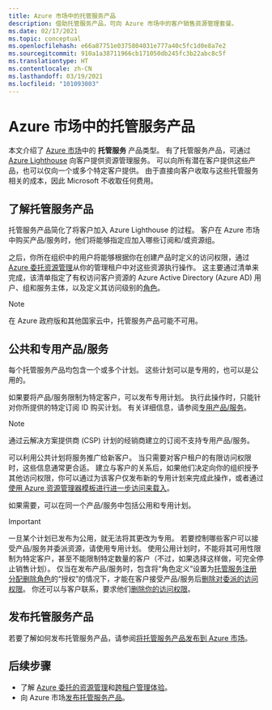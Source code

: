 ```yaml
---
title: Azure 市场中的托管服务产品
description: 借助托管服务产品，可向 Azure 市场中的客户销售资源管理套餐。
ms.date: 02/17/2021
ms.topic: conceptual
ms.openlocfilehash: e66a87751e0375804031e777a40c5fc1d0e8a7e2
ms.sourcegitcommit: 910a1a38711966cb171050db245fc3b22abc8c5f
ms.translationtype: HT
ms.contentlocale: zh-CN
ms.lasthandoff: 03/19/2021
ms.locfileid: "101093003"
---
```

# <a name="managed-service-offers-in-azure-marketplace"></a>Azure 市场中的托管服务产品

本文介绍了 [Azure 市场](https://azuremarketplace.microsoft.com)中的 **托管服务** 产品类型。 有了托管服务产品，可通过 [Azure Lighthouse](../overview.md) 向客户提供资源管理服务。 可以向所有潜在客户提供这些产品，也可以仅向一个或多个特定客户提供。 由于直接向客户收取与这些托管服务相关的成本，因此 Microsoft 不收取任何费用。

## <a name="understand-managed-service-offers"></a>了解托管服务产品

托管服务产品简化了将客户加入 Azure Lighthouse 的过程。 客户在 Azure 市场中购买产品/服务时，他们将能够指定应加入哪些订阅和/或资源组。

之后，你所在组织中的用户将能够根据你在创建产品时定义的访问权限，通过 [Azure 委托资源管理](azure-delegated-resource-management.md)从你的管理租户中对这些资源执行操作。 这主要通过清单来完成，该清单指定了有权访问客户资源的 Azure Active Directory (Azure AD) 用户、组和服务主体，以及定义其访问级别的[角色](tenants-users-roles.md)。

> [!NOTE]
> 在 Azure 政府版和其他国家云中，托管服务产品可能不可用。

## <a name="public-and-private-offers"></a>公共和专用产品/服务

每个托管服务产品均包含一个或多个计划。 这些计划可以是专用的，也可以是公用的。

如果要将产品/服务限制为特定客户，可以发布专用计划。 执行此操作时，只能针对你所提供的特定订阅 ID 购买计划。 有关详细信息，请参阅[专用产品/服务](../../marketplace/private-offers.md)。

> [!NOTE]
> 通过云解决方案提供商 (CSP) 计划的经销商建立的订阅不支持专用产品/服务。

可以利用公共计划将服务推广给新客户。 当只需要对客户租户的有限访问权限时，这些信息通常更合适。 建立与客户的关系后，如果他们决定向你的组织授予其他访问权限，你可以通过为该客户仅发布新的专用计划来完成此操作，或者通过[使用 Azure 资源管理器模板进行进一步访问来载入](../how-to/onboard-customer.md)。

如果需要，可以在同一个产品/服务中包括公用和专用计划。

> [!IMPORTANT]
> 一旦某个计划已发布为公用，就无法将其更改为专用。 若要控制哪些客户可以接受产品/服务并委派资源，请使用专用计划。 使用公用计划时，不能将其可用性限制为特定客户，甚至不能限制特定数量的客户（不过，如果选择这样做，可完全停止销售计划）。 仅当在发布产品/服务时，包含将“角色定义”设置为[托管服务注册分配删除角色](../../role-based-access-control/built-in-roles.md#managed-services-registration-assignment-delete-role)的“授权”的情况下，才能在客户接受产品/服务后[删除对委派的访问权限](../how-to/remove-delegation.md)。 你还可以与客户联系，要求他们[删除你的访问权限](../how-to/view-manage-service-providers.md#add-or-remove-service-provider-offers)。

## <a name="publish-managed-service-offers"></a>发布托管服务产品

若要了解如何发布托管服务产品，请参阅[将托管服务产品发布到 Azure 市场](../how-to/publish-managed-services-offers.md)。

## <a name="next-steps"></a>后续步骤

- 了解 [Azure 委托的资源管理](azure-delegated-resource-management.md)和[跨租户管理体验](cross-tenant-management-experience.md)。
- 向 Azure 市场[发布托管服务产品](../how-to/publish-managed-services-offers.md)。
